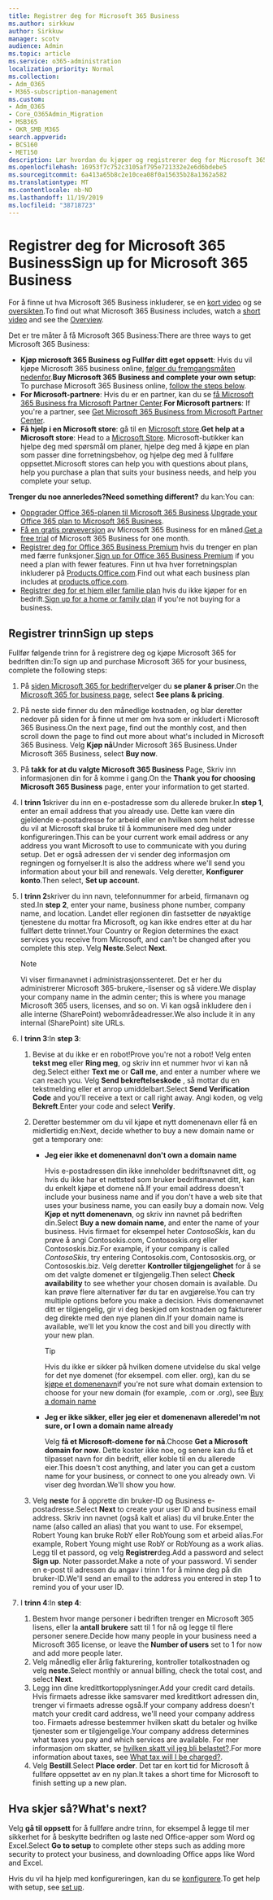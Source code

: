 ```yaml
---
title: Registrer deg for Microsoft 365 Business
ms.author: sirkkuw
author: Sirkkuw
manager: scotv
audience: Admin
ms.topic: article
ms.service: o365-administration
localization_priority: Normal
ms.collection:
- Adm_O365
- M365-subscription-management
ms.custom:
- Adm_O365
- Core_O365Admin_Migration
- MSB365
- OKR_SMB_M365
search.appverid:
- BCS160
- MET150
description: Lær hvordan du kjøper og registrerer deg for Microsoft 365 Business.
ms.openlocfilehash: 16953f7c752c3105af795e721332e2e6d6bdebe5
ms.sourcegitcommit: 6a413a65b8c2e10cea08f0a15635b28a1362a582
ms.translationtype: MT
ms.contentlocale: nb-NO
ms.lasthandoff: 11/19/2019
ms.locfileid: "38718723"
---
```

# <a name="sign-up-for-microsoft-365-business"></a><span data-ttu-id="30b89-103">Registrer deg for Microsoft 365 Business</span><span class="sxs-lookup"><span data-stu-id="30b89-103">Sign up for Microsoft 365 Business</span></span>

<span data-ttu-id="30b89-104">For å finne ut hva Microsoft 365 Business inkluderer, se en [kort video](https://go.microsoft.com/fwlink/?linkid=2109651) og se [oversikten](microsoft-365-business-overview.md).</span><span class="sxs-lookup"><span data-stu-id="30b89-104">To find out what Microsoft 365 Business includes, watch a [short video](https://go.microsoft.com/fwlink/?linkid=2109651) and see the [Overview](microsoft-365-business-overview.md).</span></span>

<span data-ttu-id="30b89-105">Det er tre måter å få Microsoft 365 Business:</span><span class="sxs-lookup"><span data-stu-id="30b89-105">There are three ways to get Microsoft 365 Business:</span></span>
- <span data-ttu-id="30b89-106">**Kjøp microsoft 365 Business og Fullfør ditt eget oppsett**: Hvis du vil kjøpe Microsoft 365 business online, [følger du fremgangsmåten nedenfor](#sign-up-steps).</span><span class="sxs-lookup"><span data-stu-id="30b89-106">**Buy Microsoft 365 Business and complete your own setup**: To purchase Microsoft 365 Business online, [follow the steps below](#sign-up-steps).</span></span>
- <span data-ttu-id="30b89-107">**For Microsoft-partnere**: Hvis du er en partner, kan du se [få Microsoft 365 Business fra Microsoft Partner Center](get-microsoft-365-business.md#get-microsoft-365-business-from-microsoft-partner-center).</span><span class="sxs-lookup"><span data-stu-id="30b89-107">**For Microsoft partners**: If you're a partner, see [Get Microsoft 365 Business from Microsoft Partner Center](get-microsoft-365-business.md#get-microsoft-365-business-from-microsoft-partner-center).</span></span>
- <span data-ttu-id="30b89-108">**Få hjelp i en Microsoft store**: gå til en [Microsoft store](https://go.microsoft.com/fwlink/?linkid=2109652).</span><span class="sxs-lookup"><span data-stu-id="30b89-108">**Get help at a Microsoft store**: Head to a [Microsoft Store](https://go.microsoft.com/fwlink/?linkid=2109652).</span></span> <span data-ttu-id="30b89-109">Microsoft-butikker kan hjelpe deg med spørsmål om planer, hjelpe deg med å kjøpe en plan som passer dine forretningsbehov, og hjelpe deg med å fullføre oppsettet.</span><span class="sxs-lookup"><span data-stu-id="30b89-109">Microsoft stores can help you with questions about plans, help you purchase a plan that suits your business needs, and help you complete your setup.</span></span>

<span data-ttu-id="30b89-110">**Trenger du noe annerledes?**</span><span class="sxs-lookup"><span data-stu-id="30b89-110">**Need something different?**</span></span> <span data-ttu-id="30b89-111">du kan:</span><span class="sxs-lookup"><span data-stu-id="30b89-111">You can:</span></span>
- <span data-ttu-id="30b89-112">[Oppgrader Office 365-planen til Microsoft 365 Business](migrate-to-microsoft-365-business.md).</span><span class="sxs-lookup"><span data-stu-id="30b89-112">[Upgrade your Office 365 plan to Microsoft 365 Business](migrate-to-microsoft-365-business.md).</span></span>
- <span data-ttu-id="30b89-113">[Få en gratis prøveversjon](https://go.microsoft.com/fwlink/p/?linkid=2102309) av Microsoft 365 Business for en måned.</span><span class="sxs-lookup"><span data-stu-id="30b89-113">[Get a free trial](https://go.microsoft.com/fwlink/p/?linkid=2102309) of Microsoft 365 Business for one month.</span></span>
- <span data-ttu-id="30b89-114">[Registrer deg for Office 365 Business Premium](https://go.microsoft.com/fwlink/p/?LinkID=510935) hvis du trenger en plan med færre funksjoner.</span><span class="sxs-lookup"><span data-stu-id="30b89-114">[Sign up for Office 365 Business Premium](https://go.microsoft.com/fwlink/p/?LinkID=510935) if you need a plan with fewer features.</span></span> <span data-ttu-id="30b89-115">Finn ut hva hver forretningsplan inkluderer på [Products.Office.com](https://go.microsoft.com/fwlink/?linkid=2109397).</span><span class="sxs-lookup"><span data-stu-id="30b89-115">Find out what each business plan includes at [products.office.com](https://go.microsoft.com/fwlink/?linkid=2109397).</span></span>
- <span data-ttu-id="30b89-116">[Registrer deg for et hjem eller familie plan](https://go.microsoft.com/fwlink/?linkid=2109398) hvis du ikke kjøper for en bedrift.</span><span class="sxs-lookup"><span data-stu-id="30b89-116">[Sign up for a home or family plan](https://go.microsoft.com/fwlink/?linkid=2109398) if you're not buying for a business.</span></span> 

## <a name="sign-up-steps"></a><span data-ttu-id="30b89-117">Registrer trinn</span><span class="sxs-lookup"><span data-stu-id="30b89-117">Sign up steps</span></span>

<span data-ttu-id="30b89-118">Fullfør følgende trinn for å registrere deg og kjøpe Microsoft 365 for bedriften din:</span><span class="sxs-lookup"><span data-stu-id="30b89-118">To sign up and purchase Microsoft 365 for your business, complete the following steps:</span></span>

1. <span data-ttu-id="30b89-119">På [siden Microsoft 365 for bedrifter](https://go.microsoft.com/fwlink/?linkid=2109654)velger du **se planer & priser**.</span><span class="sxs-lookup"><span data-stu-id="30b89-119">On the [Microsoft 365 for business page](https://go.microsoft.com/fwlink/?linkid=2109654), select **See plans & pricing**.</span></span> 
2. <span data-ttu-id="30b89-120">På neste side finner du den månedlige kostnaden, og blar deretter nedover på siden for å finne ut mer om hva som er inkludert i Microsoft 365 Business.</span><span class="sxs-lookup"><span data-stu-id="30b89-120">On the next page, find out the monthly cost, and then scroll down the page to find out more about what's included in Microsoft 365 Business.</span></span> <span data-ttu-id="30b89-121">Velg **Kjøp nå**Under Microsoft 365 Business.</span><span class="sxs-lookup"><span data-stu-id="30b89-121">Under Microsoft 365 Business, select **Buy now**.</span></span>
3. <span data-ttu-id="30b89-122">På **takk for at du valgte Microsoft 365 Business** Page, Skriv inn informasjonen din for å komme i gang.</span><span class="sxs-lookup"><span data-stu-id="30b89-122">On the **Thank you for choosing Microsoft 365 Business** page, enter your information to get started.</span></span>
4. <span data-ttu-id="30b89-123">I **trinn 1**skriver du inn en e-postadresse som du allerede bruker.</span><span class="sxs-lookup"><span data-stu-id="30b89-123">In **step 1**, enter an email address that you already use.</span></span> <span data-ttu-id="30b89-124">Dette kan være din gjeldende e-postadresse for arbeid eller en hvilken som helst adresse du vil at Microsoft skal bruke til å kommunisere med deg under konfigureringen.</span><span class="sxs-lookup"><span data-stu-id="30b89-124">This can be your current work email address or any address you want Microsoft to use to communicate with you during setup.</span></span> <span data-ttu-id="30b89-125">Det er også adressen der vi sender deg informasjon om regningen og fornyelser.</span><span class="sxs-lookup"><span data-stu-id="30b89-125">It is also the address where we'll send you information about your bill and renewals.</span></span> <span data-ttu-id="30b89-126">Velg deretter, **Konfigurer konto**.</span><span class="sxs-lookup"><span data-stu-id="30b89-126">Then select, **Set up account**.</span></span>
5. <span data-ttu-id="30b89-127">I **trinn 2**skriver du inn navn, telefonnummer for arbeid, firmanavn og sted.</span><span class="sxs-lookup"><span data-stu-id="30b89-127">In **step 2**, enter your name, business phone number, company name, and location.</span></span> <span data-ttu-id="30b89-128">Landet eller regionen din fastsetter de nøyaktige tjenestene du mottar fra Microsoft, og kan ikke endres etter at du har fullført dette trinnet.</span><span class="sxs-lookup"><span data-stu-id="30b89-128">Your Country or Region determines the exact services you receive from Microsoft, and can't be changed after you complete this step.</span></span> <span data-ttu-id="30b89-129">Velg **Neste**.</span><span class="sxs-lookup"><span data-stu-id="30b89-129">Select **Next**.</span></span>
    > [!NOTE]
    > <span data-ttu-id="30b89-130">Vi viser firmanavnet i administrasjonssenteret. Det er her du administrerer Microsoft 365-brukere,-lisenser og så videre.</span><span class="sxs-lookup"><span data-stu-id="30b89-130">We display your company name in the admin center; this is where you manage Microsoft 365 users, licenses, and so on.</span></span> <span data-ttu-id="30b89-131">Vi kan også inkludere den i alle interne (SharePoint) webområdeadresser.</span><span class="sxs-lookup"><span data-stu-id="30b89-131">We also include it in any internal (SharePoint) site URLs.</span></span>
6. <span data-ttu-id="30b89-132">I **trinn 3**:</span><span class="sxs-lookup"><span data-stu-id="30b89-132">In **step 3**:</span></span>

    1. <span data-ttu-id="30b89-133">Bevise at du ikke er en robot!</span><span class="sxs-lookup"><span data-stu-id="30b89-133">Prove you're not a robot!</span></span> <span data-ttu-id="30b89-134">Velg enten **tekst meg** eller **Ring meg**, og skriv inn et nummer hvor vi kan nå deg.</span><span class="sxs-lookup"><span data-stu-id="30b89-134">Select either **Text me** or **Call me**, and enter a number where we can reach you.</span></span> <span data-ttu-id="30b89-135">Velg **Send bekreftelseskode** , så mottar du en tekstmelding eller et anrop umiddelbart.</span><span class="sxs-lookup"><span data-stu-id="30b89-135">Select **Send Verification Code** and you'll receive a text or call right away.</span></span> <span data-ttu-id="30b89-136">Angi koden, og velg **Bekreft**.</span><span class="sxs-lookup"><span data-stu-id="30b89-136">Enter your code and select **Verify**.</span></span>
    2. <span data-ttu-id="30b89-137">Deretter bestemmer om du vil kjøpe et nytt domenenavn eller få en midlertidig en:</span><span class="sxs-lookup"><span data-stu-id="30b89-137">Next, decide whether to buy a new domain name or get a temporary one:</span></span>

        - <span data-ttu-id="30b89-138">**Jeg eier ikke et domenenavn**</span><span class="sxs-lookup"><span data-stu-id="30b89-138">**I don't own a domain name**</span></span> 
        
            <span data-ttu-id="30b89-139">Hvis e-postadressen din ikke inneholder bedriftsnavnet ditt, og hvis du ikke har et nettsted som bruker bedriftsnavnet ditt, kan du enkelt kjøpe et domene nå.</span><span class="sxs-lookup"><span data-stu-id="30b89-139">If your email address doesn't include your business name and if you don't have a web site that uses your business name, you can easily buy a domain now.</span></span> <span data-ttu-id="30b89-140">Velg **Kjøp et nytt domenenavn**, og skriv inn navnet på bedriften din.</span><span class="sxs-lookup"><span data-stu-id="30b89-140">Select **Buy a new domain name**, and enter the name of your business.</span></span> <span data-ttu-id="30b89-141">Hvis firmaet for eksempel heter *ContosoSkis*, kan du prøve å angi Contosokis.com, Contososkis.org eller Contososkis.biz.</span><span class="sxs-lookup"><span data-stu-id="30b89-141">For example, if your company is called *ContosoSkis*, try entering Contosokis.com, Contososkis.org, or Contososkis.biz.</span></span> <span data-ttu-id="30b89-142">Velg deretter **Kontroller tilgjengelighet** for å se om det valgte domenet er tilgjengelig.</span><span class="sxs-lookup"><span data-stu-id="30b89-142">Then select **Check availability** to see whether your chosen domain is available.</span></span> <span data-ttu-id="30b89-143">Du kan prøve flere alternativer før du tar en avgjørelse.</span><span class="sxs-lookup"><span data-stu-id="30b89-143">You can try multiple options before you make a decision.</span></span> <span data-ttu-id="30b89-144">Hvis domenenavnet ditt er tilgjengelig, gir vi deg beskjed om kostnaden og fakturerer deg direkte med den nye planen din.</span><span class="sxs-lookup"><span data-stu-id="30b89-144">If your domain name is available, we'll let you know the cost and bill you directly with your new plan.</span></span> 
       
            > [!TIP]
            > <span data-ttu-id="30b89-145">Hvis du ikke er sikker på hvilken domene utvidelse du skal velge for det nye domenet (for eksempel. com eller. org), kan du se [kjøpe et domenenavn](https://go.microsoft.com/fwlink/?linkid=2109700)</span><span class="sxs-lookup"><span data-stu-id="30b89-145">if you're not sure what domain extension to choose for your new domain (for example, .com or .org), see [Buy a domain name](https://go.microsoft.com/fwlink/?linkid=2109700)</span></span>
        
        - <span data-ttu-id="30b89-146">**Jeg er ikke sikker, eller jeg eier et domenenavn allerede**</span><span class="sxs-lookup"><span data-stu-id="30b89-146">**I'm not sure, or I own a domain name already**</span></span> 
        
             <span data-ttu-id="30b89-147">Velg **få et Microsoft-domene for nå**.</span><span class="sxs-lookup"><span data-stu-id="30b89-147">Choose **Get a Microsoft domain for now**.</span></span> <span data-ttu-id="30b89-148">Dette koster ikke noe, og senere kan du få et tilpasset navn for din bedrift, eller koble til en du allerede eier.</span><span class="sxs-lookup"><span data-stu-id="30b89-148">This doesn't cost anything, and later you can get a custom name for your business, or connect to one you already own.</span></span> <span data-ttu-id="30b89-149">Vi viser deg hvordan.</span><span class="sxs-lookup"><span data-stu-id="30b89-149">We'll show you how.</span></span>

    3. <span data-ttu-id="30b89-150">Velg **neste** for å opprette din bruker-ID og Business e-postadresse.</span><span class="sxs-lookup"><span data-stu-id="30b89-150">Select **Next** to create your user ID and business email address.</span></span> <span data-ttu-id="30b89-151">Skriv inn navnet (også kalt et alias) du vil bruke.</span><span class="sxs-lookup"><span data-stu-id="30b89-151">Enter the name (also called an alias) that you want to use.</span></span> <span data-ttu-id="30b89-152">For eksempel, Robert Young kan bruke RobY eller RobYoung som et arbeid alias.</span><span class="sxs-lookup"><span data-stu-id="30b89-152">For example, Robert Young might use RobY or RobYoung as a work alias.</span></span> <span data-ttu-id="30b89-153">Legg til et passord, og velg **Registrer**deg.</span><span class="sxs-lookup"><span data-stu-id="30b89-153">Add a password and select **Sign up**.</span></span> <span data-ttu-id="30b89-154">Noter passordet.</span><span class="sxs-lookup"><span data-stu-id="30b89-154">Make a note of your password.</span></span> <span data-ttu-id="30b89-155">Vi sender en e-post til adressen du angav i trinn 1 for å minne deg på din bruker-ID.</span><span class="sxs-lookup"><span data-stu-id="30b89-155">We'll send an email to the address you entered in step 1 to remind you of your user ID.</span></span>
7. <span data-ttu-id="30b89-156">I **trinn 4**:</span><span class="sxs-lookup"><span data-stu-id="30b89-156">In **step 4**:</span></span> 

    1. <span data-ttu-id="30b89-157">Bestem hvor mange personer i bedriften trenger en Microsoft 365 lisens, eller la **antall brukere** satt til 1 for nå og legge til flere personer senere.</span><span class="sxs-lookup"><span data-stu-id="30b89-157">Decide how many people in your business need a Microsoft 365 license, or leave the **Number of users** set to 1 for now and add more people later.</span></span> 
    2. <span data-ttu-id="30b89-158">Velg månedlig eller årlig fakturering, kontroller totalkostnaden og velg **neste**.</span><span class="sxs-lookup"><span data-stu-id="30b89-158">Select monthly or annual billing, check the total cost, and select **Next**.</span></span> 
    3. <span data-ttu-id="30b89-159">Legg inn dine kredittkortopplysninger.</span><span class="sxs-lookup"><span data-stu-id="30b89-159">Add your credit card details.</span></span> <span data-ttu-id="30b89-160">Hvis firmaets adresse ikke samsvarer med kredittkort adressen din, trenger vi firmaets adresse også.</span><span class="sxs-lookup"><span data-stu-id="30b89-160">If your company address doesn't match your credit card address, we'll need your company address too.</span></span> <span data-ttu-id="30b89-161">Firmaets adresse bestemmer hvilken skatt du betaler og hvilke tjenester som er tilgjengelige.</span><span class="sxs-lookup"><span data-stu-id="30b89-161">Your company address determines what taxes you pay and which services are available.</span></span> <span data-ttu-id="30b89-162">For mer informasjon om skatter, se [hvilken skatt vil jeg bli belastet?](https://go.microsoft.com/fwlink/?linkid=2109701).</span><span class="sxs-lookup"><span data-stu-id="30b89-162">For more information about taxes, see [What tax will I be charged?](https://go.microsoft.com/fwlink/?linkid=2109701).</span></span>
    4. <span data-ttu-id="30b89-163">Velg **Bestill**.</span><span class="sxs-lookup"><span data-stu-id="30b89-163">Select **Place order**.</span></span> <span data-ttu-id="30b89-164">Det tar en kort tid for Microsoft å fullføre oppsettet av en ny plan.</span><span class="sxs-lookup"><span data-stu-id="30b89-164">It takes a short time for Microsoft to finish setting up a new plan.</span></span>

## <a name="whats-next"></a><span data-ttu-id="30b89-165">Hva skjer så?</span><span class="sxs-lookup"><span data-stu-id="30b89-165">What's next?</span></span>

<span data-ttu-id="30b89-166">Velg **gå til oppsett** for å fullføre andre trinn, for eksempel å legge til mer sikkerhet for å beskytte bedriften og laste ned Office-apper som Word og Excel.</span><span class="sxs-lookup"><span data-stu-id="30b89-166">Select **Go to setup** to complete other steps such as adding more security to protect your business, and downloading Office apps like Word and Excel.</span></span>

<span data-ttu-id="30b89-167">Hvis du vil ha hjelp med konfigureringen, kan du se [konfigurere](set-up.md).</span><span class="sxs-lookup"><span data-stu-id="30b89-167">To get help with setup, see [set up](set-up.md).</span></span>

